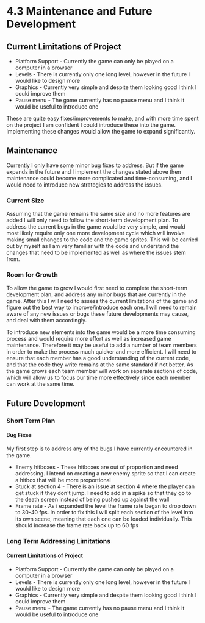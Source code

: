 # 4.3 Maintenance and Future Development

## Current Limitations of Project

* Platform Support - Currently the game can only be played on a computer in a browser
* Levels - There is currently only one long level, however in the future I would like to design more
* Graphics - Currently very simple and despite them looking good I think I could improve them
* Pause menu - The game currently has no pause menu and I think it would be useful to introduce one

These are quite easy fixes/improvements to make, and with more time spent on the project I am confident I could introduce these into the game. Implementing these changes would allow the game to expand significantly.

## Maintenance

Currently I only have some minor bug fixes to address. But if the game expands in the future and I implement the changes stated above then maintenance could become more complicated and time-consuming, and I would need to introduce new strategies to address the issues.

### Current Size

Assuming that the game remains the same size and no more features are added I will only need to follow the short-term development plan. To address the current bugs in the game would be very simple, and would most likely require only one more development cycle which will involve making small changes to the code and the game sprites. This will be carried out by myself as I am very familiar with the code and understand the changes that need to be implemented as well as where the issues stem from.&#x20;

### Room for Growth

To allow the game to grow I would first need to complete the short-term development plan, and address any minor bugs that are currently in the game. After this I will need to assess the current limitations of the game and figure out the best way to improve/introduce each one. I will need to remain aware of any new issues or bugs these future developments may cause, and deal with them accordingly.&#x20;

To introduce new elements into the game would be a more time consuming process and would require more effort as well as increased game maintenance. Therefore it may be useful to add a number of team members in order to make the process much quicker and more efficient. I will need to ensure that each member has a good understanding of the current code, and that the code they write remains at the same standard if not better. As the game grows each team member will work on separate sections of code, which will allow us to focus our time more effectively since each member can work at the same time.&#x20;

## Future Development

### Short Term Plan

#### Bug Fixes

My first step is to address any of the bugs I have currently encountered in the game.

* Enemy hitboxes - These hitboxes are out of proportion and need addressing. I intend on creating a new enemy sprite so that I can create a hitbox that will be more proportional
* Stuck at section 4 - There is an issue at section 4 where the player can get stuck if they don't jump. I need to add in a spike so that they go to the death screen instead of being pushed up against the wall
* Frame rate - As i expanded the level the frame rate began to drop down to 30-40 fps. In order to fix this I will split each section of the level into its own scene, meaning that each one can be loaded individually. This should increase the frame rate back up to 60 fps

### Long Term Addressing Limitations

#### Current Limitations of Project

* Platform Support - Currently the game can only be played on a computer in a browser
* Levels - There is currently only one long level, however in the future I would like to design more
* Graphics - Currently very simple and despite them looking good I think I could improve them
* Pause menu - The game currently has no pause menu and I think it would be useful to introduce one
